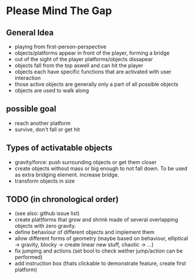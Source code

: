 
# Please Mind The Gap

## General Idea
- playing from first-person-perspective
- objects/platforms appear in front of the player, forming a bridge
- out of the sight of the player platforms/objects dissapear
- objects fall from the top aswell and can hit the player
- objects each have specific functions that are activated with user interaction
- those active objects are generally only a part of all possible objects
- objects are used to walk along


## possible goal
- reach another platform
- survive, don't fall or get hit

## Types of activatable objects

- gravity/force: push surrounding objects or get them closer
- create objects without mass or big enough to not fall down. To be used as extra
bridging element. increase bridge.
- transform objects in size


## TODO (in chronological order)
- (see also: github issue list)
- create plattforms that grow and shrink made of several overlapping objects
  with zero gravity.
- define behaviour of different objects and implement them
- allow different forms of geometry (maybe based on behaviour, elliptical -> gravity,
  blocky -> create linear new stuff, chaotic -> ...)
- fix jumping and actions (set bool to check wether jump/action can be performed)
- add instruction box (thats clickable to demonstrate feature, create first platform)
